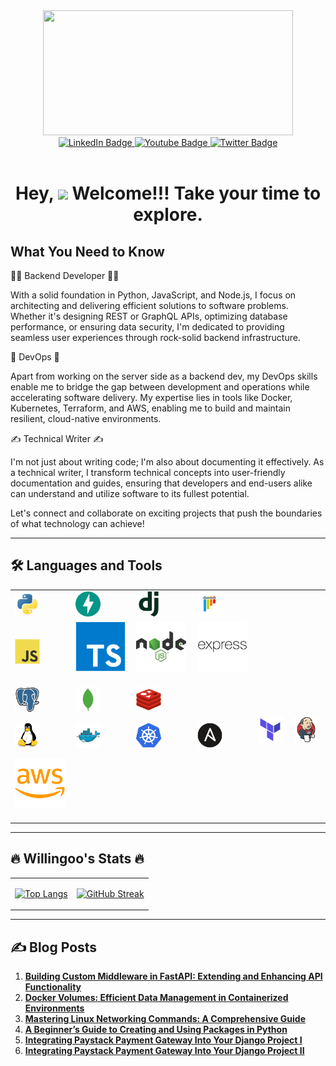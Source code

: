 <div id="header" align="center">
  <img src="https://media.giphy.com/media/L1R1tvI9svkIWwpVYr/giphy.gif" width="400" height="200"/>
  
  <div id="badges">
    <a href="https://www.linkedin.com/in/princewillingoo">
      <img src="https://img.shields.io/badge/LinkedIn-blue?style=for-the-badge&logo=linkedin&logoColor=white" alt="LinkedIn Badge"/>
    </a>
    <a href="#">
      <img src="https://img.shields.io/badge/YouTube-red?style=for-the-badge&logo=youtube&logoColor=white" alt="Youtube Badge"/>
    </a>
    <a href="https://twitter.com/princewillingoo">
      <img src="https://img.shields.io/badge/Twitter-blue?style=for-the-badge&logo=twitter&logoColor=white" alt="Twitter Badge"/>
    </a>
  </div>
  <img src="https://komarev.com/ghpvc/?username=princewilling&style=flat-square&color=blue" alt=""/>
  
  <h1>
    Hey,
    <img src="https://media.giphy.com/media/hvRJCLFzcasrR4ia7z/giphy.gif" width="40px"/>
    Welcome!!! Take your time to explore.
  </h1>
</div>

## What You Need to Know
👨‍💻 Backend Developer 👨‍💻

With a solid foundation in Python, JavaScript, and Node.js, I focus on architecting and delivering efficient solutions to software problems. Whether it's designing REST or GraphQL APIs, optimizing database performance, or ensuring data security, I'm dedicated to providing seamless user experiences through rock-solid backend infrastructure.

🔧 DevOps 🔧

Apart from working on the server side as a backend dev, my DevOps skills enable me to bridge the gap between development and operations while accelerating software delivery. My expertise lies in tools like Docker, Kubernetes, Terraform, and AWS, enabling me to build and maintain resilient, cloud-native environments.

✍️ Technical Writer ✍️

I'm not just about writing code; I'm also about documenting it effectively. As a technical writer, I transform technical concepts into user-friendly documentation and guides, ensuring that developers and end-users alike can understand and utilize software to its fullest potential.

Let's connect and collaborate on exciting projects that push the boundaries of what technology can achieve!

---
## :hammer_and_wrench: Languages and Tools
<div>
    <table style="width:100%">
        <tr>
            <td><img src="https://github.com/devicons/devicon/blob/master/icons/python/python-original.svg" title="Python" alt="Python" width="40" height="40"/>&nbsp;</td>
            <td> <img src="https://github.com/devicons/devicon/blob/master/icons/fastapi/fastapi-original.svg" title="fastapi" alt="fastapi" width="40" height="40"/>&nbsp;</td>
            <td> <img src="https://github.com/devicons/devicon/blob/master/icons/django/django-plain.svg" title="Django" alt="Django" width="40" height="40"/>&nbsp;</td>
            <td> <img src="https://github.com/devicons/devicon/blob/master/icons/pytest/pytest-original.svg" title="Pytest" alt="Pytest" width="40" height="40"/>&nbsp;</td>
        </tr>
        <tr>
            <td><img src="https://github.com/devicons/devicon/blob/master/icons/javascript/javascript-original.svg" title="JavaScript" alt="JavaScript" width="40" height="40"/>&nbsp;</td>
            <td> <img src="https://github.com/devicons/devicon/blob/master/icons/typescript/typescript-original.svg" title="TypeScript" alt="TypeScript" width="80" height="80"/>&nbsp;</td>
            <td><img src="https://github.com/devicons/devicon/blob/master/icons/nodejs/nodejs-original-wordmark.svg" title="Nodejs" alt="Nodejs" width="80" height="80"/>&nbsp;</td>
            <td><img src="https://github.com/devicons/devicon/blob/master/icons/express/express-original-wordmark.svg" title="ExpressJS" alt="ExpressJS" width="80" height="80"/>&nbsp;</td>
        </tr>
        <tr>
            <td> <img src="https://github.com/devicons/devicon/blob/master/icons/postgresql/postgresql-original.svg" title="Postgres" alt="Postgres" width="40" height="40"/>&nbsp;</td>
            <td> <img src="https://github.com/devicons/devicon/blob/master/icons/mongodb/mongodb-plain.svg" title="Mongodb" alt="Mongodb" width="40" height="40"/>&nbsp;</td>
            <td>  <img src="https://github.com/devicons/devicon/blob/master/icons/redis/redis-original.svg" title="Redis" alt="" width="40" height="40"/>&nbsp;</td>
        </tr>
        <tr>
            <td>  <img src="https://github.com/devicons/devicon/blob/master/icons/linux/linux-original.svg" title="Linux" alt="Linux" width="40" height="40"/>&nbsp;</td>
            <td>  <img src="https://github.com/devicons/devicon/blob/master/icons/docker/docker-original.svg" title="Docker" alt="Docker" width="40" height="40"/>&nbsp;</td>
            <td>  <img src="https://github.com/devicons/devicon/blob/master/icons/kubernetes/kubernetes-plain.svg" title="k9s" alt="k9s" width="40" height="40"/>&nbsp;</td>
            <td>  <img src="https://github.com/devicons/devicon/blob/master/icons/ansible/ansible-original.svg" title="ansible" alt="ansible" width="40" height="40"/>&nbsp;</td>
            <td>   <img src="https://github.com/devicons/devicon/blob/master/icons/terraform/terraform-original.svg" title="terraform" alt="terraform" width="40" height="40"/>&nbsp;</td>
            <td>  <img src="https://github.com/devicons/devicon/blob/master/icons/jenkins/jenkins-original.svg" title="jenkins" alt="jenkins" width="40" height="40"/>&nbsp;</td>
        </tr>
        <tr>
            <td>  <img src="https://github.com/devicons/devicon/blob/master/icons/amazonwebservices/amazonwebservices-plain-wordmark.svg" title="AWS" alt="AWS" width="80" height="80"/>&nbsp;</td>
        </tr>
    </table>
</div>

---

## :fire: Willingoo's Stats :fire:

<table style="width:100%">
  <tr>
    <td><p><a href="https://github.com/princewillingoo/github-readme-stats"><img src="https://github-readme-stats.vercel.app/api/top-langs/?username=princewillingoo&amp;hide=jupyter%20notebook,html,css,scss,dockerfile,makefile,mako,shell,gherkin&amp;theme=vision-friendly-dark" alt="Top Langs"></a></p></td>
    <td><p><a href="https://git.io/streak-stats"><img src="http://github-readme-streak-stats.herokuapp.com?user=princewillingoo&amp;theme=dark&amp;border_radius=5.4" alt="GitHub Streak"></a></p></td>
  </tr>
</table>

---

## :writing_hand: Blog Posts
1. <a href="https://semaphoreci.com/blog/custom-middleware-fastapi"><strong>Building Custom Middleware in FastAPI: Extending and Enhancing API Functionality</strong></a><br>
1. <a href="https://semaphoreci.com/blog/docker-volumes"><strong>Docker Volumes: Efficient Data Management in Containerized Environments</strong></a><br>
2. <a href="https://earthly.dev/blog/linux-network-commands/"><strong>Mastering Linux Networking Commands: A Comprehensive Guide</strong></a><br>
3. <a href="https://www.makeuseof.com/create-distribute-use-packages-in-python/"><strong>A Beginner’s Guide to Creating and Using Packages in Python</strong></a><br>
4. <a href="https://willingly.hashnode.dev/integrating-paystack-payment-gateway-with-django"><strong>Integrating Paystack Payment Gateway Into Your Django Project I</strong></a><br>
5. <a href="https://willingly.hashnode.dev/integrating-paystack-payment-gateway-with-django-ii"><strong>Integrating Paystack Payment Gateway Into Your Django Project II</strong></a><br>


